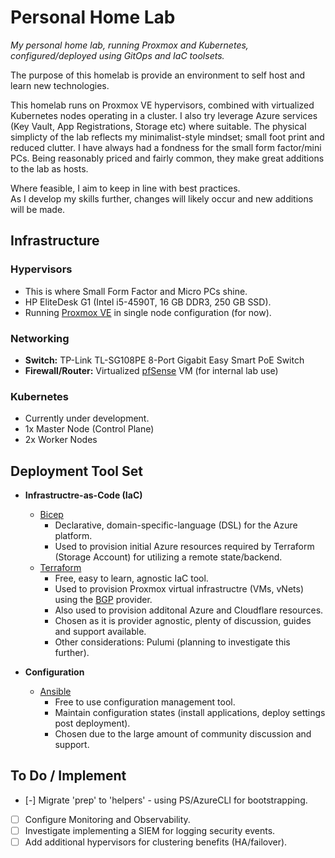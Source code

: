 # Personal Home Lab

_My personal home lab, running Proxmox and Kubernetes, configured/deployed using GitOps and IaC toolsets._

The purpose of this homelab is provide an environment to self host and learn new technologies.

This homelab runs on Proxmox VE hypervisors, combined with virtualized Kubernetes nodes operating in a cluster.
I also try leverage Azure services (Key Vault, App Registrations, Storage etc) where suitable.
The physical simplicty of the lab reflects my minimalist-style mindset; small foot print and reduced clutter.
I have always had a fondness for the small form factor/mini PCs.
Being reasonably priced and fairly common, they make great additions to the lab as hosts.

Where feasible, I aim to keep in line with best practices.  
As I develop my skills further, changes will likely occur and new additions will be made.  

## Infrastructure

### Hypervisors

- This is where Small Form Factor and Micro PCs shine.
- HP EliteDesk G1 (Intel i5-4590T, 16 GB DDR3, 250 GB SSD).
- Running [Proxmox VE](https://www.proxmox.com/en/products/proxmox-virtual-environment/overview) in single node configuration (for now).

### Networking

- **Switch:** TP-Link TL-SG108PE 8-Port Gigabit Easy Smart PoE Switch
- **Firewall/Router:** Virtualized [pfSense](https://www.pfsense.org/download/) VM (for internal lab use)

### Kubernetes

- Currently under development.
- 1x Master Node (Control Plane)
- 2x Worker Nodes

## Deployment Tool Set

- **Infrastructre-as-Code (IaC)**
  - [Bicep](https://learn.microsoft.com/en-us/azure/azure-resource-manager/bicep/)
    - Declarative, domain-specific-language (DSL) for the Azure platform.
    - Used to provision initial Azure resources required by Terraform (Storage Account) for utilizing a remote state/backend.
  - [Terraform](https://www.terraform.io/)
    - Free, easy to learn, agnostic IaC tool.
    - Used to provision Proxmox virtual infrastructre (VMs, vNets) using the [BGP](https://registry.terraform.io/providers/bpg/proxmox/latest) provider.
    - Also used to provision additonal Azure and Cloudflare resources.
    - Chosen as it is provider agnostic, plenty of discussion, guides and support available.
    - Other considerations: Pulumi (planning to investigate this further).

- **Configuration**
  - [Ansible](https://www.redhat.com/en/ansible-collaborative)
    - Free to use configuration management tool.
    - Maintain configuration states (install applications, deploy settings post deployment).
    - Chosen due to the large amount of community discussion and support.

## To Do / Implement

- [-] Migrate 'prep' to 'helpers' - using PS/AzureCLI for bootstrapping. 
- [ ] Configure Monitoring and Observability.
- [ ] Investigate implementing a SIEM for logging security events.
- [ ] Add additional hypervisors for clustering benefits (HA/failover).

